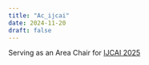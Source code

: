 ```yaml
---
title: "Ac_ijcai"
date: 2024-11-20
draft: false
---
```


Serving as an Area Chair for <a href="https://2025.ijcai.org">IJCAI 2025</a>